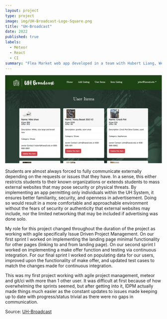 ```yaml
---
layout: project
type: project
image: img/UH-Broadcast-Logo-Square.png
title: "UH-Broadcast"
date: 2022
published: true
labels:
  - Meteor
  - React
  - CI
summary: "Flea Market web app developed in a team with Hubert Liang, Weihao He, Sydnee You, and Mark Pascual for ICS 314."
---
```


<img class="img-fluid" src="../img/UH-Broadcast.png">

Students are almost always forced to fully communicate externally depending on the requests or issues that they have. In a sense, this either restricts students to their known organizations or extends students to mass external websites that may pose security or physical threats.
By implementing an app permitting only individuals within the UH System, it ensures better familiarity, security, and openness in advertisement. Doing so would result in a more comfortable and approachable environment without the fears of security or authenticity that external websites may include, nor the limited networking that may be included if advertising was done solo.

My role for this project changed throughout the duration of the project as working with agile specifically Issue Driven Project Management. On our first sprint I worked on implementing the landing page minimal functionality for other pages (linking to and from landing page). On our second sprint I worked on implementing a make offer function and testing via continuous integration. For our final sprint I worked on populating data for our users, improved upon the functionality of make offer, and updated test cases to match the changes made for continuous integration.  

This was my first project working with agile project management, meteor and git/ci with more than 1 other user. It was difficult at first because of how overwhelming the sprints seemed, but after getting into it, IDPM actually made things much easier as the constant updates to issues made keeping up to date with progress/status trivial as there were no gaps in communication. 

Source: [UH-Broadcast](https://uh-broadcast.github.io/)
